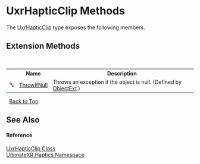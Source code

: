 # UxrHapticClip Methods
 

The <a href="T_UltimateXR_Haptics_UxrHapticClip">UxrHapticClip</a> type exposes the following members.


## Extension Methods
&nbsp;<table><tr><th></th><th>Name</th><th>Description</th></tr><tr><td>![Public Extension Method](media/pubextension.gif "Public Extension Method")</td><td><a href="M_UltimateXR_Extensions_System_ObjectExt_ThrowIfNull">ThrowIfNull</a></td><td>
Throws an exception if the object is null.
 (Defined by <a href="T_UltimateXR_Extensions_System_ObjectExt">ObjectExt</a>.)</td></tr></table>&nbsp;
<a href="#uxrhapticclip-methods">Back to Top</a>

## See Also


#### Reference
<a href="T_UltimateXR_Haptics_UxrHapticClip">UxrHapticClip Class</a><br /><a href="N_UltimateXR_Haptics">UltimateXR.Haptics Namespace</a><br />
